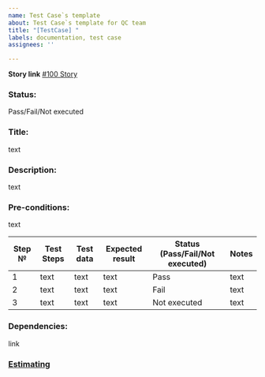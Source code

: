 ```yaml
---
name: Test Case`s template
about: Test Case`s template for QC team
title: "[TestCase] "
labels: documentation, test case
assignees: ''

---
```


**Story link**
[#100 Story](https://jira.softserve.academy/browse/100)

### Status:
Pass/Fail/Not executed

### Title:
text

### Description: 
text

### Pre-conditions:
text

Step № | Test Steps | Test data | Expected result | Status (Pass/Fail/Not executed) | Notes
------------ | ------------ | ------------ | ------------ | ------------ | ------------ 
1 | text | text | text | Pass  | text
2 | text | text | text | Fail | text 
3 | text | text | text | Not executed | text 
 

### Dependencies: 
link

### [Estimating](https://docs.google.com/spreadsheets/d/1RAvIdPidr9LfnJMXSpfFeylnlB2aTgO3D5Q7IRYhgp4/edit#gid=2007564499)
